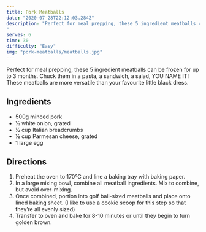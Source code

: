 ```yaml
---
title: Pork Meatballs
date: "2020-07-28T22:12:03.284Z"
description: "Perfect for meal prepping, these 5 ingredient meatballs can be frozen for up to 3 months. Chuck them in a pasta, a sandwich, a salad, YOU NAME IT! These meatballs are more versatile than your favourite little black dress.
"
serves: 6
time: 30
difficulty: "Easy"
img: "pork-meatballs/meatballs.jpg"
---
```


Perfect for meal prepping, these 5 ingredient meatballs can be frozen for up to 3 months. Chuck them in a pasta, a sandwich, a salad, YOU NAME IT! These meatballs are more versatile than your favourite little black dress.

## Ingredients

* 500g minced pork
* ½ white onion, grated
* ½ cup Italian breadcrumbs
* ½ cup Parmesan cheese, grated
* 1 large egg

## Directions

1. Preheat the oven to 170°C and line a baking tray with baking paper.
2. In a large mixing bowl, combine all meatball ingredients. Mix to combine, but avoid over-mixing.
3. Once combined, portion into golf ball-sized meatballs and place onto lined baking sheet. (I like to use a cookie scoop for this step so that they’re all evenly sized)
4. Transfer to oven and bake for 8-10 minutes or until they begin to turn golden brown.
